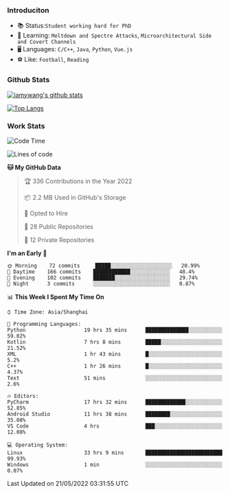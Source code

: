 ### Introduciton

- 📚 Status:`Student working hard for PhD`
- 🔎 Learning: `Meltdown and Spectre Attacks`, `Microarchitectural Side and Covert Channels`
- 🖥️ Languages: `C/C++`, `Java`, `Python`, `Vue.js`
- ⚽ Like: `Football`, `Reading`

### Github Stats

[![iamywang's github stats](https://github-readme-stats.vercel.app/api?username=iamywang&count_private=true&show_icons=true)]()

[![Top Langs](https://github-readme-stats.vercel.app/api/top-langs/?username=iamywang&layout=compact)]()

### Work Stats

<!--START_SECTION:waka-->
![Code Time](http://img.shields.io/badge/Code%20Time-338%20hrs%2026%20mins-blue)

![Lines of code](https://img.shields.io/badge/From%20Hello%20World%20I%27ve%20Written--40%20Thousand%20lines%20of%20code-blue)

**🐱 My GitHub Data** 

> 🏆 336 Contributions in the Year 2022
 > 
> 📦 2.2 MB Used in GitHub's Storage 
 > 
> 💼 Opted to Hire
 > 
> 📜 28 Public Repositories 
 > 
> 🔑 12 Private Repositories  
 > 
**I'm an Early 🐤** 

```text
🌞 Morning    72 commits     █████░░░░░░░░░░░░░░░░░░░░   20.99% 
🌆 Daytime    166 commits    ████████████░░░░░░░░░░░░░   48.4% 
🌃 Evening    102 commits    ███████░░░░░░░░░░░░░░░░░░   29.74% 
🌙 Night      3 commits      ░░░░░░░░░░░░░░░░░░░░░░░░░   0.87%

```


📊 **This Week I Spent My Time On** 

```text
⌚︎ Time Zone: Asia/Shanghai

💬 Programming Languages: 
Python                   19 hrs 35 mins      ██████████████░░░░░░░░░░░   59.02% 
Kotlin                   7 hrs 8 mins        █████░░░░░░░░░░░░░░░░░░░░   21.52% 
XML                      1 hr 43 mins        █░░░░░░░░░░░░░░░░░░░░░░░░   5.2% 
C++                      1 hr 26 mins        █░░░░░░░░░░░░░░░░░░░░░░░░   4.37% 
Text                     51 mins             ░░░░░░░░░░░░░░░░░░░░░░░░░   2.6%

🔥 Editors: 
PyCharm                  17 hrs 32 mins      █████████████░░░░░░░░░░░░   52.85% 
Android Studio           11 hrs 38 mins      ████████░░░░░░░░░░░░░░░░░   35.08% 
VS Code                  4 hrs               ███░░░░░░░░░░░░░░░░░░░░░░   12.08%

💻 Operating System: 
Linux                    33 hrs 9 mins       █████████████████████████   99.93% 
Windows                  1 min               ░░░░░░░░░░░░░░░░░░░░░░░░░   0.07%

```


 Last Updated on 21/05/2022 03:31:55 UTC
<!--END_SECTION:waka-->
